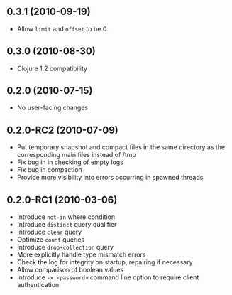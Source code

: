 ## 0.3.1 (2010-09-19)

* Allow `limit` and `offset` to be 0.

## 0.3.0 (2010-08-30)

* Clojure 1.2 compatibility

## 0.2.0 (2010-07-15)

* No user-facing changes

## 0.2.0-RC2 (2010-07-09)

* Put temporary snapshot and compact files in the same directory as the corresponding main files instead of /tmp
* Fix bug in in checking of empty logs
* Fix bug in compaction
* Provide more visibility into errors occurring in spawned threads

## 0.2.0-RC1 (2010-03-06)

* Introduce `not-in` where condition
* Introduce `distinct` query qualifier
* Introduce `clear` query
* Optimize `count` queries
* Introduce `drop-collection` query
* More explicitly handle type mismatch errors
* Check the log for integrity on startup, repairing if necessary
* Allow comparison of boolean values
* Introduce `-x <password>` command line option to require client authentication
